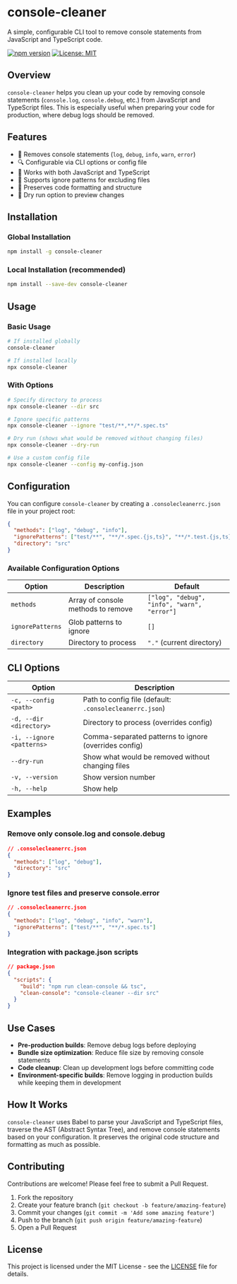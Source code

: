 # console-cleaner

A simple, configurable CLI tool to remove console statements from JavaScript and TypeScript code.

[![npm version](https://img.shields.io/npm/v/console-cleaner.svg)](https://www.npmjs.com/package/console-cleaner)
[![License: MIT](https://img.shields.io/badge/License-MIT-yellow.svg)](https://opensource.org/licenses/MIT)

## Overview

`console-cleaner` helps you clean up your code by removing console statements (`console.log`, `console.debug`, etc.) from JavaScript and TypeScript files. This is especially useful when preparing your code for production, where debug logs should be removed.

## Features

- 🧹 Removes console statements (`log`, `debug`, `info`, `warn`, `error`)
- 🔍 Configurable via CLI options or config file
- 📁 Works with both JavaScript and TypeScript
- 🚫 Supports ignore patterns for excluding files
- 🔄 Preserves code formatting and structure
- 🧪 Dry run option to preview changes

## Installation

### Global Installation

```bash
npm install -g console-cleaner
```

### Local Installation (recommended)

```bash
npm install --save-dev console-cleaner
```

## Usage

### Basic Usage

```bash
# If installed globally
console-cleaner

# If installed locally
npx console-cleaner
```

### With Options

```bash
# Specify directory to process
npx console-cleaner --dir src

# Ignore specific patterns
npx console-cleaner --ignore "test/**,**/*.spec.ts"

# Dry run (shows what would be removed without changing files)
npx console-cleaner --dry-run

# Use a custom config file
npx console-cleaner --config my-config.json
```

## Configuration

You can configure `console-cleaner` by creating a `.consolecleanerrc.json` file in your project root:

```json
{
  "methods": ["log", "debug", "info"],
  "ignorePatterns": ["test/**", "**/*.spec.{js,ts}", "**/*.test.{js,ts}"],
  "directory": "src"
}
```

### Available Configuration Options

| Option           | Description                        | Default                                     |
| ---------------- | ---------------------------------- | ------------------------------------------- |
| `methods`        | Array of console methods to remove | `["log", "debug", "info", "warn", "error"]` |
| `ignorePatterns` | Glob patterns to ignore            | `[]`                                        |
| `directory`      | Directory to process               | `"."` (current directory)                   |

## CLI Options

| Option                    | Description                                             |
| ------------------------- | ------------------------------------------------------- |
| `-c, --config <path>`     | Path to config file (default: `.consolecleanerrc.json`) |
| `-d, --dir <directory>`   | Directory to process (overrides config)                 |
| `-i, --ignore <patterns>` | Comma-separated patterns to ignore (overrides config)   |
| `--dry-run`               | Show what would be removed without changing files       |
| `-v, --version`           | Show version number                                     |
| `-h, --help`              | Show help                                               |

## Examples

### Remove only console.log and console.debug

```json
// .consolecleanerrc.json
{
  "methods": ["log", "debug"],
  "directory": "src"
}
```

### Ignore test files and preserve console.error

```json
// .consolecleanerrc.json
{
  "methods": ["log", "debug", "info", "warn"],
  "ignorePatterns": ["test/**", "**/*.spec.ts"]
}
```

### Integration with package.json scripts

```json
// package.json
{
  "scripts": {
    "build": "npm run clean-console && tsc",
    "clean-console": "console-cleaner --dir src"
  }
}
```

## Use Cases

- **Pre-production builds**: Remove debug logs before deploying
- **Bundle size optimization**: Reduce file size by removing console statements
- **Code cleanup**: Clean up development logs before committing code
- **Environment-specific builds**: Remove logging in production builds while keeping them in development

## How It Works

`console-cleaner` uses Babel to parse your JavaScript and TypeScript files, traverse the AST (Abstract Syntax Tree), and remove console statements based on your configuration. It preserves the original code structure and formatting as much as possible.

## Contributing

Contributions are welcome! Please feel free to submit a Pull Request.

1. Fork the repository
2. Create your feature branch (`git checkout -b feature/amazing-feature`)
3. Commit your changes (`git commit -m 'Add some amazing feature'`)
4. Push to the branch (`git push origin feature/amazing-feature`)
5. Open a Pull Request

## License

This project is licensed under the MIT License - see the [LICENSE](LICENSE) file for details.
